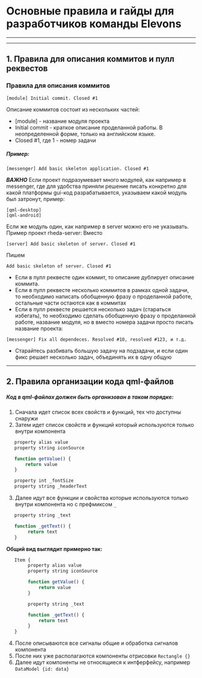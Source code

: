 # Основные правила и гайды для разработчиков команды Elevons
---
---

## 1. Правила для описания коммитов и пулл реквестов
### Правила для описания коммитов
```
[module] Initial commit. Сlosed #1
```
Описание коммитов состоит из нескольких частей:
* [module] - название модуля проекта
* Initial commit - краткое описание проделанной работы. В неопределенной форме,
только на английском языке.
* Сlosed #1, где 1 - номер задачи

##### Пример:
```
[messenger] Add basic skeleton application. Сlosed #1
```
***ВАЖНО***
Если проект подразумевает много модулей, как например в messenger,
где для удобства приняли решение писать конкретно для какой платформы
gui-код разрабатывается, указываем какой модуль был затронут, пример:
```
[qml-desktop]
[qml-android]
```
Если же модуль один, как например в server можно его не указывать.
Пример проект rheda-server:
Вместо
```
[server] Add basic skeleton of server. Сlosed #1
```
Пишем
```
Add basic skeleton of server. Сlosed #1
```

* Если в пулл реквесте один коммит, то описание дублирует описание коммита.
* Если в пулл реквесте несколько коммитов в рамках одной задачи, то необходимо
написать обобщенную фразу о проделанной работе, остальные части остаются
как в коммитах
* Если в пулл реквесте решается несколько задач (стараться избегать),
то необходимо сделать обобщенную фразу о проделанной работе, название модуля,
но в вместо номера задачи просто писать название проекта:
```
[messenger] Fix all dependeces. Resolved #10, resolved #123, и т.д.
```
* Старайтесь разбивать большую задачу на подзадачи, и если один фикс решает
несколько задач, объединять их в одну общую
***

## 2. Правила организации кода qml-файлов
##### Код в qml-файлах должен быть организован в таком порядке:
1. Сначала идет список всех свойств и функций, тех что доступны снаружи
1. Затем идет список свойств и функций который используются только внутри
компонента
```js
   property alias value
   property string iconSource

   function getValue() {
       return value
   }

   property int _fontSize
   property string _headerText
```
3. Далее идут все функции и свойства которые используются только внутри
компонента но с префмиксом ```_```
```js
   property string _text

   function _getText() {
        return text
   }
```
**Общий вид выглядит примерно так:**
```js
   Item {
        property alias value
        property string iconSource

        function getValue() {
            return value
        }

        property string _text

        function _getText() {
            return text
        }
   }
```
4. После описываются все сигналы общие и обработка сигналов компонента
5. После них уже располагаются компоненты отрисовки ```Rectangle {}```
6. Далее идут компоненты не относящиеся к интферфейсу,
например ```DataModel {id: data}```
